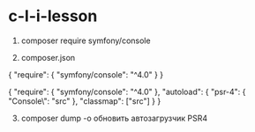 # c-l-i-lesson

1) composer require symfony/console

2) composer.json

{
    "require": {
        "symfony/console": "^4.0"
    }
}

{
    "require": {
        "symfony/console": "^4.0"
    },
    "autoload": {
         "psr-4": {
             "Console\\": "src"
         },
         "classmap": ["src"]
     }
}

3) composer dump -o обновить автозагрузчик PSR4
